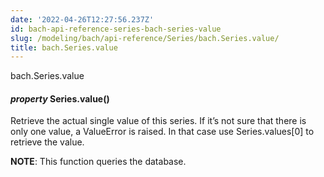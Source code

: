 ```yaml
---
date: '2022-04-26T12:27:56.237Z'
id: bach-api-reference-series-bach-series-value
slug: /modeling/bach/api-reference/Series/bach.Series.value/
title: bach.Series.value
---
```


bach.Series.value


#### _property_ Series.value()
Retrieve the actual single value of this series. If it’s not sure that there is only one value,
a ValueError is raised. In that case use Series.values[0] to retrieve the value.

**NOTE**: This function queries the database.

<!-- !! processed by numpydoc !! -->
